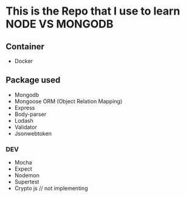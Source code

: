 # This is the Repo that I use to learn NODE VS MONGODB

## Container
- Docker


## Package used

- Mongodb
- Mongoose ORM (Object Relation Mapping)
- Express
- Body-parser
- Lodash 
- Validator
- Jsonwebtoken



### DEV
- Mocha
- Expect
- Nodemon
- Supertest
- Crypto js // not implementing